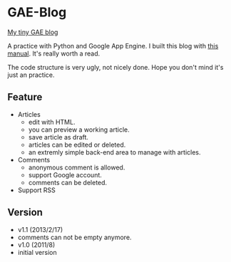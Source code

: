 GAE-Blog
========

[My tiny GAE blog](http://zushenyan-1054.appspot.com/)

A practice with Python and Google App Engine.
I built this blog with [this manual](http://brizzled.clapper.org/blog/2008/08/07/writing-blogging-software-for-google-app-engine/). It's really worth a read.

The code structure is very ugly, not nicely done. Hope you don't mind it's just an practice.

## Feature
* Articles
  * edit with HTML.
  * you can preview a working article.
  * save article as draft.
  * articles can be edited or deleted.
  * an extremly simple back-end area to manage with articles.
* Comments
  * anonymous comment is allowed.
  * support Google account.
  * comments can be deleted.
* Support RSS

## Version
* v1.1 (2013/2/17)
 * comments can not be empty anymore.
* v1.0 (2011/8)
 * initial version
